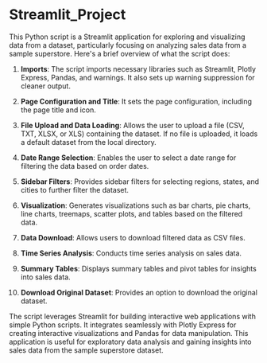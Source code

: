 # Streamlit_Project

This Python script is a Streamlit application for exploring and visualizing data from a dataset, particularly focusing on analyzing sales data from a sample superstore. Here's a brief overview of what the script does:

1. **Imports**: The script imports necessary libraries such as Streamlit, Plotly Express, Pandas, and warnings. It also sets up warning suppression for cleaner output.

2. **Page Configuration and Title**: It sets the page configuration, including the page title and icon.

3. **File Upload and Data Loading**: Allows the user to upload a file (CSV, TXT, XLSX, or XLS) containing the dataset. If no file is uploaded, it loads a default dataset from the local directory.

4. **Date Range Selection**: Enables the user to select a date range for filtering the data based on order dates.

5. **Sidebar Filters**: Provides sidebar filters for selecting regions, states, and cities to further filter the dataset.

6. **Visualization**: Generates visualizations such as bar charts, pie charts, line charts, treemaps, scatter plots, and tables based on the filtered data.

7. **Data Download**: Allows users to download filtered data as CSV files.

8. **Time Series Analysis**: Conducts time series analysis on sales data.

9. **Summary Tables**: Displays summary tables and pivot tables for insights into sales data.

10. **Download Original Dataset**: Provides an option to download the original dataset.

The script leverages Streamlit for building interactive web applications with simple Python scripts. It integrates seamlessly with Plotly Express for creating interactive visualizations and Pandas for data manipulation. This application is useful for exploratory data analysis and gaining insights into sales data from the sample superstore dataset.
